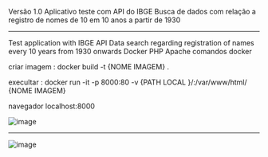 Versão 1.0
Aplicativo teste com API do IBGE
Busca de dados com relação a registro de nomes de 10 em 10 anos a partir de 1930 
<hr>
Test application with IBGE API
Data search regarding registration of names every 10 years from 1930 onwards
Docker PHP Apache
comandos docker

criar imagem :
       docker build -t {NOME IMAGEM} .

execultar : 
       docker run -it -p 8000:80 -v {PATH LOCAL }/:/var/www/html/ {NOME IMAGEM}

navegador 
localhost:8000

![image](https://user-images.githubusercontent.com/70297459/236642427-9258627b-922a-4cfc-a930-8cf9b3d4189a.png)
___________________________________________________________________________________________________________________

![image](https://user-images.githubusercontent.com/70297459/236641778-73127f77-366e-4c5d-9027-597aa1124e2b.png)


